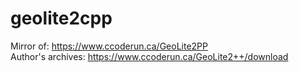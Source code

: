 # geolite2cpp
Mirror of: https://www.ccoderun.ca/GeoLite2PP \
Author's archives: https://www.ccoderun.ca/GeoLite2++/download
